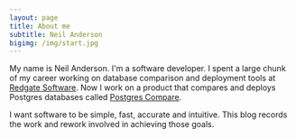 ```yaml
---
layout: page
title: About me
subtitle: Neil Anderson
bigimg: /img/start.jpg
---
```


My name is Neil Anderson. I'm a software developer. I spent a large chunk of my career working on database comparison and deployment tools at [Redgate Software](https://www.red-gate.com). Now I work on a product that compares and deploys Postgres databases called [Postgres Compare](http://www.postgrescompare.com).

I want software to be simple, fast, accurate and intuitive. This blog records the work and rework involved in achieving those goals.

